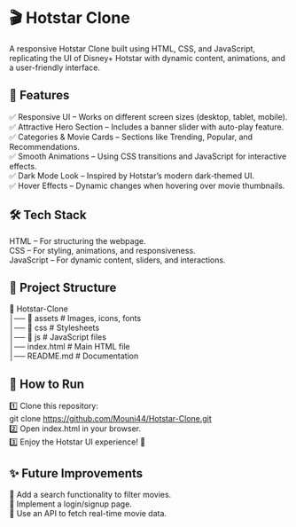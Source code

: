 # 🎬 Hotstar Clone

A responsive Hotstar Clone built using HTML, CSS, and JavaScript, replicating the UI of Disney+ Hotstar with dynamic content, animations, and a user-friendly interface.

## 🚀 Features
✅ Responsive UI – Works on different screen sizes (desktop, tablet, mobile). <br/>
✅ Attractive Hero Section – Includes a banner slider with auto-play feature. <br/>
✅ Categories & Movie Cards – Sections like Trending, Popular, and Recommendations. <br/>
✅ Smooth Animations – Using CSS transitions and JavaScript for interactive effects. <br/>
✅ Dark Mode Look – Inspired by Hotstar’s modern dark-themed UI. <br/>
✅ Hover Effects – Dynamic changes when hovering over movie thumbnails. <br/>

## 🛠️ Tech Stack
HTML – For structuring the webpage. <br/>
CSS – For styling, animations, and responsiveness. <br/>
JavaScript – For dynamic content, sliders, and interactions. <br/>

## 📂 Project Structure

📁 Hotstar-Clone   <br/>
│── 📂 assets         # Images, icons, fonts   <br/>
│── 📂 css            # Stylesheets   <br/>
│── 📂 js             # JavaScript files   <br/>
│── index.html        # Main HTML file   <br/>
│── README.md         # Documentation   <br/>

## 🔧 How to Run
1️⃣ Clone this repository: <br/>
    git clone https://github.com/Mouni44/Hotstar-Clone.git  <br/>
2️⃣ Open index.html in your browser. <br/>
3️⃣ Enjoy the Hotstar UI experience! 🎥 <br/>

## ✨ Future Improvements
🔹 Add a search functionality to filter movies. <br/>
🔹 Implement a login/signup page. <br/>
🔹 Use an API to fetch real-time movie data. <br/>
